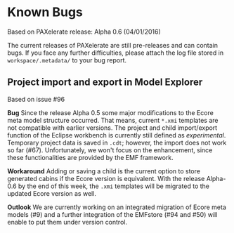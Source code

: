 # Known Bugs #

Based on PAXelerate release: Alpha 0.6 (04/01/2016)

The current releases of PAXelerate are still pre-releases and can contain bugs. If you face any further difficulties, please attach the log file stored in `workspace/.metadata/` to your bug report. 

## Project import and export in Model Explorer ##

Based on issue #96

**Bug**
Since the release Alpha 0.5 some major modifications to the Ecore meta model structure occurred. That means, current `*.xmi` templates are not compatible with earlier versions. The project and child import/export function of the Eclipse workbench is currently still defined as _experimental_. Temporary project data is saved in `.cdt`; however, the import does not work so far (#67). Unfortunately, we won't focus on the enhancement, since these functionalities are provided by the EMF framework.

**Workaround**
Adding or saving a child is the current option to store generated cabins if the Ecore version is equivalent. With the release Alpha-0.6 by the end of this week, the `.xmi` templates will be migrated to the updated Ecore version as well.

**Outlook**
We are currently working on an integrated migration of Ecore meta models (#9) and a further integration of the EMFstore (#94 and #50) will enable to put them under version control.




